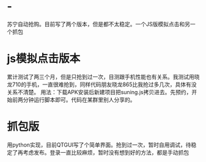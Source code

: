 # -
苏宁自动抢购。目前写了两个版本，但是都不太稳定。一个JS版模拟点击和另一个抓包

# js模拟点击版本
  累计测试了两三个月，但是只抢到过一次，目测跟手机性能也有关系。我测试用晓龙710的手机，一直很难抢到，同样代码朋友晓龙865比我抢过多几次，具体有没关系不清楚。
  用法：下载APK安装后新建项目把suning.js拷贝进去。先预约，开始前两分钟运行脚本即可。代码在某群里别人分享的。

# 抓包版
  用python实现，目前QTGUI写了个简单界面。抢到过一次，暂时自用调试，待稳定了再考虑发布。登录一直比较麻烦，暂时没有想到好的方法，都是手动抓包
